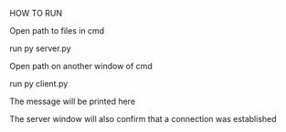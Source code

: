 HOW TO RUN

Open path to files in cmd

run py server.py

Open path on another window of cmd

run py client.py

The message will be printed here

The server window will also confirm that a connection was established
